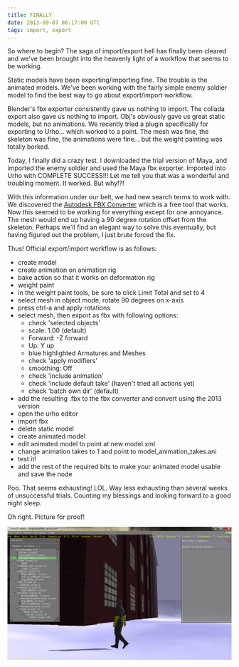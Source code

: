 ```yaml
---
title: FINALLY
date: 2013-09-07 06:17:00 UTC
tags: import, export
---
```


So where to begin? The saga of import/export hell has finally been cleared and we've been brought into the heavenly light of a workflow that seems to be working.

Static models have been exporting/importing fine. The trouble is the animated models. We've been working with the fairly simple enemy soldier model to find the best way to go about export/import workflow.

Blender's fbx exporter consistently gave us nothing to import. The collada export also gave us nothing to import. Obj's obviously gave us great static models, but no animations. We recently tried a plugin specifically for exporting to Urho... which worked to a point. The mesh was fine, the skeleton was fine, the animations were fine... but the weight painting was totally borked.

Today, I finally did a crazy test. I downloaded the trial version of Maya, and imported the enemy soldier and used the Maya fbx exporter. Imported into Urho with COMPLETE SUCCESS!!! Let me tell you that was a wonderful and troubling moment. It worked. But why!?!

With this information under our belt, we had new search terms to work with. We discovered the [Autodesk FBX Converter](http://usa.autodesk.com/adsk/servlet/pc/item?id=10775855&siteID=123112) which is a free tool that works. Now this seemed to be working for everything except for one annoyance. The mesh would end up having a 90 degree rotation offset from the skeleton. Perhaps we'll find an elegant way to solve this eventually, but having figured out the problem, I just brute forced the fix.

Thus! Official export/import workflow is as follows:

- create model
- create animation on animation rig
- bake action so that it works on deformation rig
- weight paint
- in the weight paint tools, be sure to click Limit Total and set to 4
- select mesh in object mode, rotate 90 degrees on x-axis
- press ctrl-a and apply rotations
- select mesh, then export as fbx with following options:
	- check 'selected objects'
	- scale: 1.00 (default)
	- Forward: -Z forward
	- Up: Y up
	- blue highlighted Armatures and Meshes
	- check 'apply modifiers'
	- smoothing: Off
	- check 'include animation'
	- check 'include default take' (haven't tried all actions yet)
	- check 'batch own dir' (default)
- add the resulting .fbx to the fbx converter and convert using the 2013 version
- open the urho editor
- import fbx
- delete static model
- create animated model
- edit animated model to point at new model.xml
- change animation takes to 1 and point to model_animation_takes.ani
- test it!
- add the rest of the required bits to make your animated model usable and save the node

Poo. That seems exhausting! LOL. Way less exhausting than several weeks of unsuccessful trials. Counting my blessings and looking forward to a good night sleep.

Oh right. Picture for proof!

![static and animated models in engine](files/factory_soldier_animation.png)
